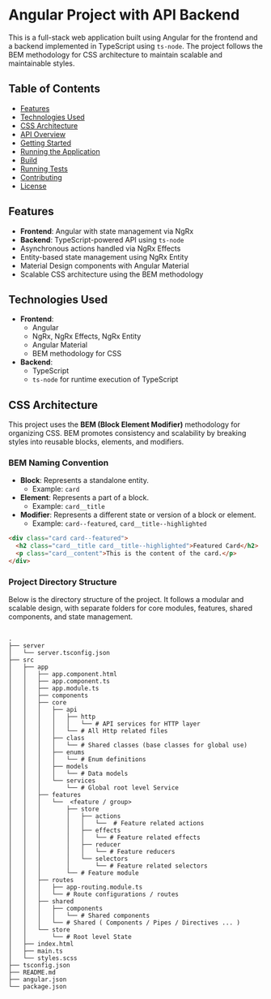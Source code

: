 # Angular Project with API Backend

This is a full-stack web application built using Angular for the frontend and a backend implemented in TypeScript using `ts-node`. The project follows the BEM methodology for CSS architecture to maintain scalable and maintainable styles.

## Table of Contents

- [Features](#features)
- [Technologies Used](#technologies-used)
- [CSS Architecture](#css-architecture)
- [API Overview](#api-overview)
- [Getting Started](#getting-started)
- [Running the Application](#running-the-application)
- [Build](#build)
- [Running Tests](#running-tests)
- [Contributing](#contributing)
- [License](#license)

## Features

- **Frontend**: Angular with state management via NgRx
- **Backend**: TypeScript-powered API using `ts-node`
- Asynchronous actions handled via NgRx Effects
- Entity-based state management using NgRx Entity
- Material Design components with Angular Material
- Scalable CSS architecture using the BEM methodology

## Technologies Used

- **Frontend**:
  - Angular
  - NgRx, NgRx Effects, NgRx Entity
  - Angular Material
  - BEM methodology for CSS
- **Backend**:
  - TypeScript
  - `ts-node` for runtime execution of TypeScript

## CSS Architecture

This project uses the **BEM (Block Element Modifier)** methodology for organizing CSS. BEM promotes consistency and scalability by breaking styles into reusable blocks, elements, and modifiers.

### BEM Naming Convention

- **Block**: Represents a standalone entity.
  - Example: `card`
- **Element**: Represents a part of a block.
  - Example: `card__title`
- **Modifier**: Represents a different state or version of a block or element.
  - Example: `card--featured`, `card__title--highlighted`
  
```html
<div class="card card--featured">
  <h2 class="card__title card__title--highlighted">Featured Card</h2>
  <p class="card__content">This is the content of the card.</p>
</div>
```

### Project Directory Structure

Below is the directory structure of the project. It follows a modular and scalable design, with separate folders for core modules, features, shared components, and state management.


```plaintext

.
├── server
│   └── server.tsconfig.json
├── src
│   ├── app
│   │   ├── app.component.html
│   │   ├── app.component.ts
│   │   ├── app.module.ts
│   │   ├── components
│   │   ├── core
│   │   │   ├── api
│   │   │   │   ├── http
│   │   │   │   │   └── # API services for HTTP layer
│   │   │   │   └── # All Http related files
│   │   │   ├── class
│   │   │   │   └── # Shared classes (base classes for global use)
│   │   │   ├── enums
│   │   │   │   └── # Enum definitions
│   │   │   ├── models
│   │   │   │   └── # Data models
│   │   │   └── services
│   │   │       └── # Global root level Service 
│   │   ├── features
│   │   │   └──  <feature / group>
│   │   │       ├── store
│   │   │       │   ├── actions
│   │   │       │   │   └──  # Feature related actions
│   │   │       │   ├── effects
│   │   │       │   │   └── # Feature related effects
│   │   │       │   ├── reducer
│   │   │       │   │   └── # Feature reducers
│   │   │       │   └── selectors
│   │   │       │       └── # Feature related selectors
│   │   │       └── # Feature module
│   │   ├── routes
│   │   │   ├── app-routing.module.ts
│   │   │   └── # Route configurations / routes
│   │   ├── shared
│   │   │   ├── components
│   │   │   │   └── # Shared components
│   │   │   └── # Shared ( Components / Pipes / Directives ... )
│   │   └── store
│   │       └── # Root level State
│   ├── index.html
│   ├── main.ts
│   └── styles.scss
├── tsconfig.json
├── README.md
├── angular.json
└── package.json
```
